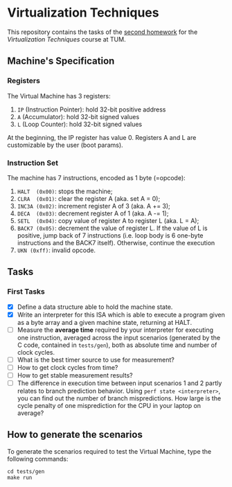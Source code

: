 # Virtualization Techniques

This repository contains the tasks of the [second homework](./docs/homework.pdf) for the *Virtualization Techniques* course at TUM.

## Machine's Specification

### Registers

The Virtual Machine has 3 registers:
1. `IP` (Instruction Pointer): hold 32-bit positive address
2. `A` (Accumulator): hold 32-bit signed values
3. `L` (Loop Counter): hold 32-bit signed values 

At the beginning, the IP register has value 0. Registers A and L are customizable by the user (boot params).

### Instruction Set

The machine has 7 instructions, encoded as 1 byte (=opcode):
1. `HALT  (0x00)`: stops the machine;
2. `CLRA  (0x01)`: clear the register A (aka. set A = 0);
3. `INC3A (0x02)`: increment register A of 3 (aka. A += 3);
4. `DECA  (0x03)`: decrement register A of 1 (aka. A -= 1);
5. `SETL  (0x04)`: copy value of register A to register L (aka. L = A);
6. `BACK7 (0x05)`: decrement the value of register L. If the value of L is positive, jump back of 7 instructions (i.e. loop body is 6 one-byte instructions and the BACK7 itself). Otherwise, continue the execution
7. `UKN (0xff)`: invalid opcode.

## Tasks

### First Tasks

- [x] Define a data structure able to hold the machine state.
- [x] Write an interpreter for this ISA which is able to execute a program given as a byte array and a given machine state, returning at HALT.
- [ ] Measure the **average time** required by your interpreter for executing one instruction, averaged across the input scenarios (generated by the C code, contained in `tests/gen`), both as absolute time and number of clock cycles.
- [ ] What is the best timer source to use for measurement?
- [ ] How to get clock cycles from time?
- [ ] How to get stable measurement results?
- [ ] The difference in execution time between input scenarios 1 and 2 partly relates to branch prediction behavior. Using `perf state <interpreter>`, you can find out the number of branch mispredictions. How large is the cycle penalty of one misprediction for the CPU in your laptop on average?

## How to generate the scenarios

To generate the scenarios required to test the Virtual Machine, type the following commands:

```shell
cd tests/gen
make run
```